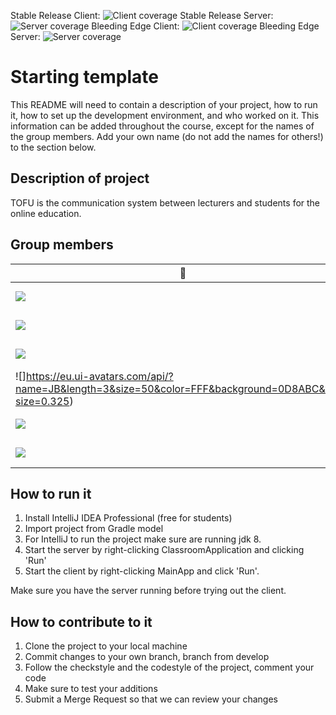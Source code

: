 Stable Release Client: ![Client coverage](https://gitlab.ewi.tudelft.nl/cse1105/2020-2021/team-repositories/oopp-group-54/repository-template/badges/master/coverage.svg?job=client-test)
Stable Release Server: ![Server coverage](https://gitlab.ewi.tudelft.nl/cse1105/2020-2021/team-repositories/oopp-group-54/repository-template/badges/master/coverage.svg?job=server-test)
Bleeding Edge Client: ![Client coverage](https://gitlab.ewi.tudelft.nl/cse1105/2020-2021/team-repositories/oopp-group-54/repository-template/badges/develop/coverage.svg?job=client-test)
Bleeding Edge Server: ![Server coverage](https://gitlab.ewi.tudelft.nl/cse1105/2020-2021/team-repositories/oopp-group-54/repository-template/badges/develop/coverage.svg?job=server-test)


# Starting template

This README will need to contain a description of your project, how to run it, how to set up the development environment, and who worked on it.
This information can be added throughout the course, except for the names of the group members.
Add your own name (do not add the names for others!) to the section below.

## Description of project
TOFU is the communication system between lecturers and students for the online education.

## Group members

| 📸 | Name | Email |
|---|---|---|
| ![](https://eu.ui-avatars.com/api/?name=AA&length=3&size=50&color=FFF&background=0D8ABC&font-size=0.325) | Apoorva Abhishek | A.Abhishek@student.tudelft.nl |
| ![](https://eu.ui-avatars.com/api/?name=MND&length=3&size=50&color=FFF&background=0D8ABC&font-size=0.325) | Mark Dragnev | m.n.dragnev@student.tudelft.nl |
| ![](https://eu.ui-avatars.com/api/?name=MK&length=3&size=50&color=FFF&background=0D8ABC&font-size=0.325) | Milan de Koning | m.dekoning-1@student.tudelft.nl |
| ![]https://eu.ui-avatars.com/api/?name=JB&length=3&size=50&color=FFF&background=0D8ABC&font-size=0.325) | Joosep den Boer | j.denboer-3@student.tudelft.nl |
| ![](https://eu.ui-avatars.com/api/?name=MK&length=3&size=50&color=FFF&background=0D8ABC&font-size=0.325) | Martynas Krupskis | m.krupskis@student.tudelft.nl
| ![](https://eu.ui-avatars.com/api/?name=BB&length=3&size=50&color=FFF&background=0D8ABC&font-size=0.325) | Bartu Bali | b.b.bali@student.tudelft.nl | 
<!-- Instructions (remove once assignment has been completed -->
<!-- - Add (only!) your own name to the table above (use Markdown formatting) -->
<!-- - Mention your *student* email address -->
<!-- - Preferably add a recognisable photo, otherwise add your GitLab photo -->
<!-- - (please make sure the photos have the same size) --> 

## How to run it
1. Install IntelliJ IDEA Professional (free for students)
2. Import project from Gradle model
3. For IntelliJ to run the project make sure are running jdk 8.
4. Start the server by right-clicking ClassroomApplication and clicking 'Run'
5. Start the client by right-clicking MainApp and click 'Run'.

Make sure you have the server running before trying out the client.
## How to contribute to it
1. Clone the project to your local machine
2. Commit changes to your own branch, branch from develop
3. Follow the checkstyle and the codestyle of the project, comment your code
4. Make sure to test your additions
3. Submit a Merge Request so that we can review your changes